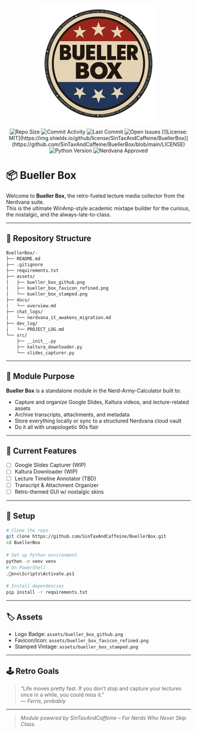 <p align="center">
  <img src="assets/bueller_box_github.png" alt="Bueller Box Logo" width="320"/>
</p>

<p align="center">
  <img src="https://img.shields.io/github/repo-size/SinTaxAndCaffeine/BuellerBox" alt="Repo Size"/>
  <img src="https://img.shields.io/github/commit-activity/m/SinTaxAndCaffeine/BuellerBox" alt="Commit Activity"/>
  <img src="https://img.shields.io/github/last-commit/SinTaxAndCaffeine/BuellerBox" alt="Last Commit"/>
  <img src="https://img.shields.io/github/issues/SinTaxAndCaffeine/BuellerBox" alt="Open Issues"/>
  [![License: MIT](https://img.shields.io/github/license/SinTaxAndCaffeine/BuellerBox)](https://github.com/SinTaxAndCaffeine/BuellerBox/blob/main/LICENSE)
  <img src="https://img.shields.io/badge/built%20with-Python%203.10+-blue?logo=python" alt="Python Version"/>
  <img src="https://img.shields.io/badge/Nerdvana-Approved%20Tool-ff69b4?style=flat-square&logo=data:image/svg+xml;base64,SGVyZSdzIHdoZXJlIHRoZSBuZXJkcyBzaXQ=" alt="Nerdvana Approved"/>
</p>


# 📦 Bueller Box

Welcome to **Bueller Box**, the retro-fueled lecture media collector from the Nerdvana suite.  
This is the ultimate WinAmp-style academic mixtape builder for the curious, the nostalgic, and the always-late-to-class.

---

## 📁 Repository Structure

```
BuellerBox/-
├── README.md
├── .gitignore
├── requirements.txt
├── assets/
│   ├── bueller_box_github.png
│   ├── bueller_box_favicon_refined.png
│   └── bueller_box_stamped.png
├── docs/
│   └── overview.md
├── chat_logs/
│   └── nerdvana_it_awakens_migration.md
├── dev_log/
│   └── PROJECT_LOG.md
└── src/
    ├── __init__.py
    ├── kaltura_downloader.py
    └── slides_capturer.py
```

---

## 🎯 Module Purpose

**Bueller Box** is a standalone module in the Nerd-Army-Calculator built to:

- Capture and organize Google Slides, Kaltura videos, and lecture-related assets  
- Archive transcripts, attachments, and metadata  
- Store everything locally or sync to a structured Nerdvana cloud vault  
- Do it all with unapologetic 90s flair  

---

## 💾 Current Features

- [ ] Google Slides Capturer (WIP)
- [ ] Kaltura Downloader (WIP)
- [ ] Lecture Timeline Annotator (TBD)
- [ ] Transcript & Attachment Organizer
- [ ] Retro-themed GUI w/ nostalgic skins

---

## 🔧 Setup

```bash
# Clone the repo
git clone https://github.com/SinTaxAndCaffeine/BuellerBox.git
cd BuellerBox

# Set up Python environment
python -m venv venv
# On PowerShell
.env\Scripts\Activate.ps1

# Install dependencies
pip install -r requirements.txt
```

---

## 🏷️ Assets

- Logo Badge: `assets/bueller_box_github.png`
- Favicon/Icon: `assets/bueller_box_favicon_refined.png`
- Stamped Vintage: `assets/bueller_box_stamped.png`

---

## 🕹️ Retro Goals

> “Life moves pretty fast. If you don’t stop and capture your lectures once in a while, you could miss it.”  
> — *Ferris, probably*

---

> *Module powered by SinTaxAndCaffeine – For Nerds Who Never Skip Class.*
